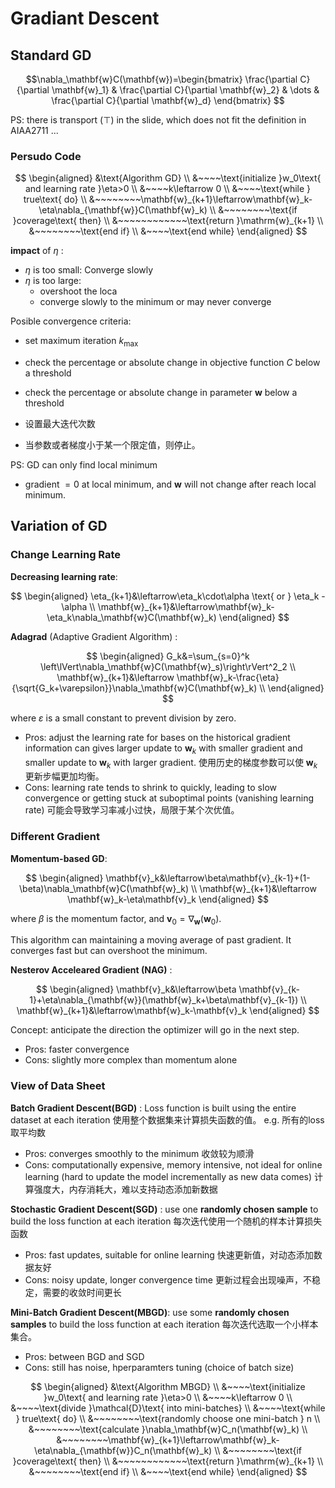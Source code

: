# Gradiant Descent

## Standard GD

$$\nabla_\mathbf{w}C(\mathbf{w})=\begin{bmatrix}
\frac{\partial C}{\partial \mathbf{w}_1} & \frac{\partial C}{\partial \mathbf{w}_2} & \dots & \frac{\partial C}{\partial \mathbf{w}_d}
\end{bmatrix}
$$

PS: there is transport ($\top$) in the slide, which does not fit the definition in AIAA2711 ...

### Persudo Code
$$
\begin{aligned}
&\text{Algorithm GD} \\
&~~~~\text{initialize }w_0\text{ and learning rate }\eta>0 \\
&~~~~k\leftarrow 0 \\
&~~~~\text{while } true\text{ do} \\
&~~~~~~~~\mathbf{w}_{k+1}\leftarrow\mathbf{w}_k-\eta\nabla_{\mathbf{w}}C(\mathbf{w}_k) \\
&~~~~~~~~\text{if }coverage\text{ then} \\
&~~~~~~~~~~~~\text{return }\mathrm{w}_{k+1} \\
&~~~~~~~~\text{end if} \\
&~~~~\text{end while}
\end{aligned}
$$

**impact** of $\eta$ :

- $\eta$ is too small: Converge slowly
- $\eta$ is too large: 
  - overshoot the loca
  - converge slowly to the minimum or may never converge

Posible convergence criteria:

- set maximum iteration $k_{\max}$ 
- check the percentage or absolute change in objective function $C$ below a threshold
- check the percentage or absolute change in parameter $\mathbf{w}$ below a threshold

- 设置最大迭代次数
- 当参数或者梯度小于某一个限定值，则停止。

PS: GD can only find local minimum

- gradient $=0$ at local minimum, and $\mathbf{w}$ will not change after reach local minimum.

## Variation of GD

### Change Learning Rate

**Decreasing learning rate**: 

$$
\begin{aligned}
\eta_{k+1}&\leftarrow\eta_k\cdot\alpha \text{ or } \eta_k -\alpha \\
\mathbf{w}_{k+1}&\leftarrow\mathbf{w}_k-\eta_k\nabla_\mathbf{w}C(\mathbf{w}_k)
\end{aligned}
$$

**Adagrad** (Adaptive Gradient Algorithm) :

$$
\begin{aligned}
G_k&=\sum_{s=0}^k \left\lVert\nabla_\mathbf{w}C(\mathbf{w}_s)\right\rVert^2_2 \\
\mathbf{w}_{k+1}&\leftarrow \mathbf{w}_k-\frac{\eta}{\sqrt{G_k+\varepsilon}}\nabla_\mathbf{w}C(\mathbf{w}_k) \\
\end{aligned}
$$

where $\varepsilon$ is a small constant to prevent division by zero.

- Pros: adjust the learning rate for bases on the historical gradient information can gives larger update to $\mathbf{w}_k$ with smaller gradient and smaller update to $\mathbf{w}_k$ with larger gradient. 使用历史的梯度参数可以使 $\mathbf{w}_k$ 更新步幅更加均衡。
- Cons: learning rate tends to shrink to quickly, leading to slow convergence or getting stuck at suboptimal points (vanishing learning rate) 可能会导致学习率减小过快，局限于某个次优值。

### Different Gradient

**Momentum-based GD**:

$$
\begin{aligned}
\mathbf{v}_k&\leftarrow\beta\mathbf{v}_{k-1}+(1-\beta)\nabla_\mathbf{w}C(\mathbf{w}_k) \\
\mathbf{w}_{k+1}&\leftarrow \mathbf{w}_k-\eta\mathbf{v}_k
\end{aligned}
$$

where $\beta$ is the momentum factor, and $\mathbf{v}_0=\nabla_\mathbf{w}(\mathbf{w}_0)$. 

This algorithm can maintaining a moving average of past gradient. It converges fast but can overshoot the minimum.

**Nesterov Acceleared Gradient (NAG)** :

$$
\begin{aligned}
\mathbf{v}_k&\leftarrow\beta \mathbf{v}_{k-1}+\eta\nabla_{\mathbf{w}}(\mathbf{w}_k+\beta\mathbf{v}_{k-1}) \\
\mathbf{w}_{k+1}&\leftarrow\mathbf{w}_k-\mathbf{v}_k
\end{aligned}
$$

Concept: anticipate the direction the optimizer will go in the next step.
- Pros: faster convergence
- Cons: slightly more complex than momentum alone

### View of Data Sheet

**Batch Gradient Descent(BGD)** : Loss function is built using the entire dataset at each iteration 使用整个数据集来计算损失函数的值。 e.g. 所有的loss取平均数

- Pros: converges smoothly to the minimum 收敛较为顺滑
- Cons: computationally expensive, memory intensive, not ideal for online learning (hard to update the model incrementally as new data comes) 计算强度大，内存消耗大，难以支持动态添加新数据

**Stochastic Gradient Descent(SGD)** : use one **randomly chosen sample** to build the loss function at each iteration 每次迭代使用一个随机的样本计算损失函数

- Pros: fast updates, suitable for online learning 快速更新值，对动态添加数据友好
- Cons: noisy update, longer convergence time 更新过程会出现噪声，不稳定，需要的收敛时间更长

**Mini-Batch Gradient Descent(MBGD)**: use some **randomly chosen samples** to build the loss function at each iteration 每次迭代选取一个小样本集合。

- Pros: between BGD and SGD
- Cons: still has noise, hperparamters tuning (choice of batch size)

$$
\begin{aligned}
&\text{Algorithm MBGD} \\
&~~~~\text{initialize }w_0\text{ and learning rate }\eta>0 \\
&~~~~k\leftarrow 0 \\
&~~~~\text{divide }\mathcal{D}\text{ into mini-batches} \\
&~~~~\text{while } true\text{ do} \\
&~~~~~~~~\text{randomly choose one mini-batch } n \\
&~~~~~~~~\text{calculate }\nabla_\mathbf{w}C_n(\mathbf{w}_k) \\
&~~~~~~~~\mathbf{w}_{k+1}\leftarrow\mathbf{w}_k-\eta\nabla_{\mathbf{w}}C_n(\mathbf{w}_k) \\
&~~~~~~~~\text{if }coverage\text{ then} \\
&~~~~~~~~~~~~\text{return }\mathrm{w}_{k+1} \\
&~~~~~~~~\text{end if} \\
&~~~~\text{end while}
\end{aligned}
$$
